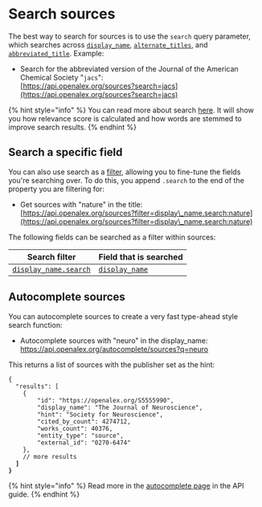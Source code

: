 # Search sources

The best way to search for sources is to use the `search` query parameter, which searches across [`display_name`](source-object.md#display\_name), [`alternate_titles`](source-object.md#alternate\_titles), and [`abbreviated_title`](source-object.md#abbreviated\_title). Example:

* Search for the abbreviated version of the Journal of the American Chemical Society "`jacs`":\
  [https://api.openalex.org/sources?search=jacs](https://api.openalex.org/sources?search=jacs)

{% hint style="info" %}
You can read more about search [here](../../how-to-use-the-api/get-lists-of-entities/search-entities.md). It will show you how relevance score is calculated and how words are stemmed to improve search results.
{% endhint %}

## Search a specific field

You can also use search as a [filter](../../how-to-use-the-api/get-lists-of-entities/filter-entity-lists.md), allowing you to fine-tune the fields you're searching over. To do this, you append `.search` to the end of the property you are filtering for:

* Get sources with "nature" in the title:\
  [https://api.openalex.org/sources?filter=display\_name.search:nature](https://api.openalex.org/sources?filter=display\_name.search:nature)

The following fields can be searched as a filter within sources:

| Search filter                                                  | Field that is searched                          |
| -------------------------------------------------------------- | ----------------------------------------------- |
| [`display_name.search`](filter-sources.md#display\_name.search) | [`display_name`](source-object.md#display\_name) |

## Autocomplete sources

You can autocomplete sources to create a very fast type-ahead style search function:

* Autocomplete sources with "neuro" in the display\_name:\
  https://api.openalex.org/autocomplete/sources?q=neuro

This returns a list of sources with the publisher set as the hint:

<pre class="language-json"><code class="lang-json">{ 
  "results": [
    {
        "id": "https://openalex.org/S5555990",
        "display_name": "The Journal of Neuroscience",
        "hint": "Society for Neuroscience",
        "cited_by_count": 4274712,
        "works_count": 40376,
        "entity_type": "source",
        "external_id": "0270-6474"
    },
    // more results
<strong>  ]
</strong><strong>}
</strong></code></pre>

{% hint style="info" %}
Read more in the [autocomplete page](../../how-to-use-the-api/get-lists-of-entities/autocomplete-entities.md) in the API guide.
{% endhint %}
